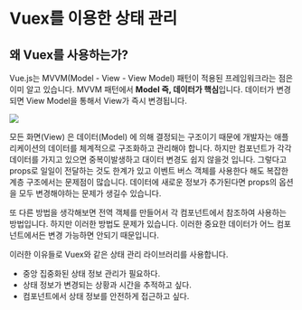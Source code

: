 # Vuex를 이용한 상태 관리

## 왜 Vuex를 사용하는가?

Vue.js는 MVVM(Model - View - View Model) 패턴이 적용된 프레임워크라는 점은 이미 알고 있습니다. MVVM 패턴에서 **Model 즉, 데이터가 핵심**입니다. 데이터가 변경되면 View Model을 통해서 View가 즉시 변경됩니다.

![](https://t1.daumcdn.net/cfile/tistory/2352BF33586C625E23)

모든 화면(View) 은 데이터(Model) 에 의해 결정되는 구조이기 때문에 개발자는 애플리케이션의 데이터를 체계적으로 구조화하고 관리해야 합니다. 하지만 컴포넌트가 각각데이터를 가지고 있으면 중복이발생하고 대이터 변경도 쉽지 않을것 입니다. 그렇다고 props로 일일이 전달하는 것도 한계가 있고 이벤트 버스 객체를 사용한다 해도 복잡한 계층 구조에서는 문제점이 많습니다. 데이터에 새로운 정보가 추가된다면 props의 옵션을 모두 변경해야하는 문제가 생길수 있습니다.

또 다른 방법을 생각해보면 전역 객체를 만들어서 각 컴포넌트에서 참조하여 사용하는 방법입니다. 하지만 이러한 방법도 문제가 있습니다. 이러한 중요한 데이터가 어느 컴포넌트에서든 변경 가능하면 안되기 때문입니다.

이러한 이유들로 Vuex와 같은 상태 관리 라이브러리를 사용합니다.

- 중앙 집중화된 상태 정보 관리가 필요하다.
- 상태 정보가 변경되는 상황과 시간을 추적하고 싶다.
- 컴포넌트에서 상태 정보를 안전하게 접근하고 싶다.
